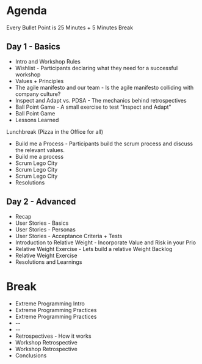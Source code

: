 # Agenda 

Every Bullet Point is 25 Minutes + 5 Minutes Break

## Day 1 - Basics

* Intro and Workshop Rules
* Wishlist - Participants declaring what they need for a successful workshop
* Values + Principles
* The agile manifesto and our team - Is the agile manifesto colliding with company culture?
* Inspect and Adapt vs. PDSA - The mechanics behind retrospectives
* Ball Point Game - A small exercise to test "Inspect and Adapt"
* Ball Point Game
* Lessons Learned

Lunchbreak (Pizza in the Office for all)

* Build me a Process - Participants build the scrum process and discuss the relevant values.
* Build me a process
* Scrum Lego City
* Scrum Lego City
* Scrum Lego City
* Resolutions

## Day 2 - Advanced

* Recap
* User Stories - Basics 
* User Stories - Personas
* User Stories - Acceptance Criteria + Tests 
* Introduction to Relative Weight - Incorporate Value and Risk in your Prio
* Relative Weight Exercise - Lets build a relative Weight Backlog
* Relative Weight Exercise
* Resolutions and Learnings

# Break

* Extreme Programming Intro
* Extreme Programming Practices
* Extreme Programming Practices
* --
* --
* Retrospectives - How it works
* Workshop Retrospective
* Workshop Retrospective
* Conclusions







